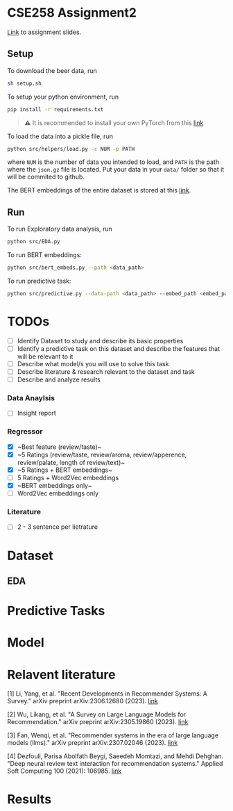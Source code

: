 # CSE258 Assignment2
[Link](https://cseweb.ucsd.edu/classes/fa23/cse258-a/slides/assignment2_fa23.pdf) to assignment slides.
## Setup
To download the beer data, run
```bash
sh setup.sh
```
To setup your python environment, run
```bash
pip install -r requirements.txt
```

> :warning: It is recommended to install your own PyTorch from this [link](https://pytorch.org/get-started/locally/)

To load the data into a pickle file, run
```bash
python src/helpers/load.py -c NUM -p PATH
```
where `NUM` is the number of data you intended to load, and `PATH` is the path where the `json.gz` file is located. Put your data in your `data/` folder so that it will be commited to github.

The BERT embeddings of the entire dataset is stored at this [link](https://drive.google.com/file/d/1tTeg2_YLJt0t4U7wNY01cGlgl11yuGSh/view?usp=sharing).

## Run
To run Exploratory data analysis, run
```bash
python src/EDA.py
```

To run BERT embeddings:
```bash
python src/bert_embeds.py --path <data_path>
```

To run predictive task:
```bash
python src/predictive.py --data-path <data_path> --embed_path <embed_path> --embed_mode <bert|w2v>
```

# TODOs
- [ ] Identify Dataset to study and describe its basic properties
- [ ] Identify a predictive task on this dataset and describe the features that will be relevant to it
- [ ] Describe what model/s you will use to solve this task
- [ ] Describe literature & research relevant to the dataset and task
- [ ] Describe and analyze results

### Data Anaylsis
- [ ] Insight report

### Regressor
- [x] ~Best feature (review/taste)~
- [x] ~5 Ratings (review/taste, review/aroma, review/apperence, review/palate, length of review/text)~
- [x] ~5 Ratings + BERT embeddings~
- [ ] 5 Ratings + Word2Vec embeddings
- [x] ~BERT embeddings only~
- [ ] Word2Vec embeddings only

### Literature
- [ ] 2 - 3 sentence per lietrature

# Dataset
## EDA
# Predictive Tasks
# Model

# Relavent literature
[1] Li, Yang, et al. "Recent Developments in Recommender Systems: A Survey." arXiv preprint arXiv:2306.12680 (2023). [link](https://arxiv.org/pdf/2306.12680.pdf)

[2] Wu, Likang, et al. "A Survey on Large Language Models for Recommendation." arXiv preprint arXiv:2305.19860 (2023). [link](https://arxiv.org/pdf/2305.19860.pdf)

[3] Fan, Wenqi, et al. "Recommender systems in the era of large language models (llms)." arXiv preprint arXiv:2307.02046 (2023). [link](https://arxiv.org/pdf/2307.02046.pdf)

[4] Dezfouli, Parisa Abolfath Beygi, Saeedeh Momtazi, and Mehdi Dehghan. "Deep neural review text interaction for recommendation systems." Applied Soft Computing 100 (2021): 106985. [link](https://pdf.sciencedirectassets.com/272229/1-s2.0-S1568494620X00147/1-s2.0-S1568494620309248/main.pdf?X-Amz-Security-Token=IQoJb3JpZ2luX2VjENX%2F%2F%2F%2F%2F%2F%2F%2F%2F%2FwEaCXVzLWVhc3QtMSJHMEUCID4Uh6habjBZ3X5OvOMTAhS1T8I73T%2FawcFYiD2iaMtEAiEA9oGKS7hWUViTBy7m8oHj2EPRriBb4AikIX2iSK7ATLUqsgUIPhAFGgwwNTkwMDM1NDY4NjUiDP7omEkFQjjLkjIhmyqPBXp8Y5GJDAi%2B%2BU2Vr0ZSVFiTxCTcnli2sP89rAjD8WYDt%2B2Xw4ZQgZTjX8O6o3ORQPMYRG073GwIjjC9Me6%2BFxKymyG3bwvAnOOj8XZX7dTrHdl9Rf%2BAbiYYLOcSrD72GuksBIOYWEx7NJxk13SmJOkhu8Vl5JXbPaEpZhR4nlYSOyD4ExuqUh1CVum1z4lswDZQQgzyPdWOOxDk%2BI1Oe1omhlkXsQlOANBTsfFoJb%2FI57KCvweaNhFYNLQ%2FGteYYVRUOpZZneQhkOzJYVsS5nr%2BqUK3gpqGID17iIPcfLPtUh29LolRHW9IUJ5zj0nwnZAOaDwAP%2BvEO2WfCgojtomoUQWUWD4V20SLu%2BEmjSIqC8jgEsFxz8PzoBNVtvR3MnQigw0Q7qaPqnxjxGAz9OEEiLBXBSpJHPc4SqhDTTh7meis%2BI5Xe6NxMOqdyzGu1BTAtYZDU3IxRwavMUDltildwYR9nOOmhsjQ8rRBROVrc5CqQCWtH8ViSVPPXJDs1UuX1ydneE%2Fzf2nWQYfy4E53j0q4rqbCtEKTaocOE4jI1zzfAxvgWmlqs9jLsVtxBgZm1jamk9W37sHmZ5NqK4bRs75GSOtsnx373CTKlNuy5oXjlQoHN1dKFqO3beezqQuMSdOSf9qDML2Uz%2FAYxDxTElAgd111xaeFieftJ3O1QVqpqRAe4WuxreV1oTBPxM4pp7yKTB6lgroFIZEr0ikcNrMDrYnAKNuInF%2Bdj13p3ObNnQQ%2FDDEb6V8XhIqZyUp5VknU%2BYLmAPqnDe66WiUPUc%2Fg6Ptc0MeejLQvaWHaX%2FNsTF%2FX2KKoOzWKYXtfubvdDlgzKI7WTgzkpTtHmkKiETw7WE0uKjaWOUibq1kwwpCwqwY6sQHpFzVOYqPrIvUhxQMbFwOzyo%2BHgyMsbaKFTdIq%2B3PRdckOXBcpzcK%2BXq1KXiLG1MpF2xvPYk4F05QHLCHcW527hlCTgIe4H%2B7adUBapEyRJBQQ4OSMad3XyzBG2RQESXf5U9FU7EHaTXelvoYU9XbHUmiXKCjXtljYSk9u3FBTlcVemolZofejjC6EovtQmRQC2bFSbY5rFNUFk%2Fdd1FSq6tF8%2BUkl%2FC5Dmr%2Bebmpj0PA%3D&X-Amz-Algorithm=AWS4-HMAC-SHA256&X-Amz-Date=20231203T055514Z&X-Amz-SignedHeaders=host&X-Amz-Expires=300&X-Amz-Credential=ASIAQ3PHCVTY6GCOWTM6%2F20231203%2Fus-east-1%2Fs3%2Faws4_request&X-Amz-Signature=838f726336091b59ca29ef387c6a4b41527efb12d154fd931e861c72f93fdc93&hash=9b108a72c1b5239a525f656fa2dfae55617893328fc1a50363cb30a99490c5df&host=68042c943591013ac2b2430a89b270f6af2c76d8dfd086a07176afe7c76c2c61&pii=S1568494620309248&tid=spdf-ea04bd1d-5ae1-4bfd-b21d-82f7e5c1b5bd&sid=331f1ec74526f844c51b1c97d8ffef2cda5bgxrqa&type=client&tsoh=d3d3LnNjaWVuY2VkaXJlY3QuY29t&ua=0f135855065756045508&rr=82f98f3f4e152f67&cc=us)

# Results
